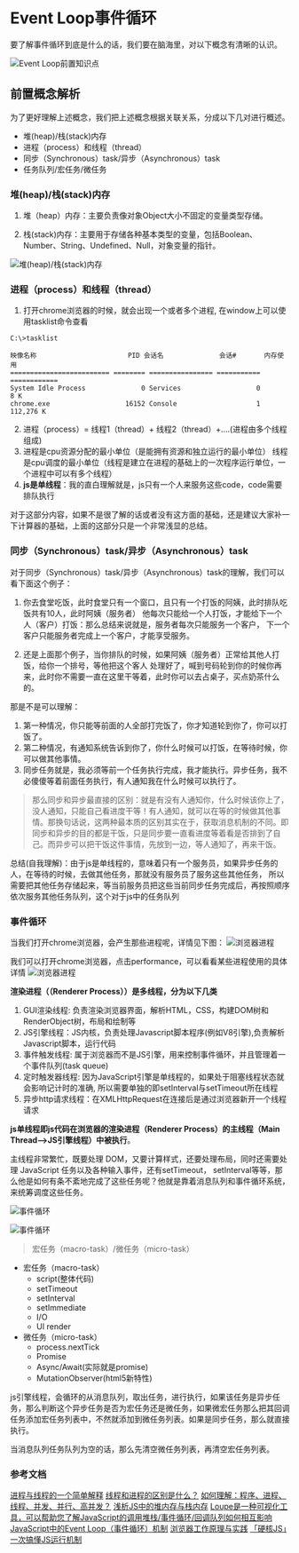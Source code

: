 # Event Loop事件循环

要了解事件循环到底是什么的话，我们要在脑海里，对以下概念有清晰的认识。

![Event Loop前置知识点](../src/event1.png)

## 前置概念解析

为了更好理解上述概念，我们把上述概念根据关联关系，分成以下几对进行概述。

* 堆(heap)/栈(stack)内存
* 进程（process）和线程（thread）
* 同步（Synchronous）task/异步（Asynchronous）task
* 任务队列/宏任务/微任务

### 堆(heap)/栈(stack)内存

1. 堆（heap）内存：主要负责像对象Object大小不固定的变量类型存储。

2. 栈(stack)内存：主要用于存储各种基本类型的变量，包括Boolean、Number、String、Undefined、Null，对象变量的指针。

![堆(heap)/栈(stack)内存](../src/event2.png)


### 进程（process）和线程（thread）

1. 打开chrome浏览器的时候，就会出现一个或者多个进程, 在window上可以使用tasklist命令查看

```
C:\>tasklist

映像名称                       PID 会话名              会话#       内存使用
========================= ======== ================ =========== ============
System Idle Process              0 Services                   0          8 K
chrome.exe                   16152 Console                    1    112,276 K
```

2. 进程（process）= 线程1（thread）+ 线程2（thread）+....(进程由多个线程组成)
3. 进程是cpu资源分配的最小单位（是能拥有资源和独立运行的最小单位）
线程是cpu调度的最小单位（线程是建立在进程的基础上的一次程序运行单位，一个进程中可以有多个线程）
4. **js是单线程**：我的直白理解就是，js只有一个人来服务这些code，code需要排队执行

对于这部分内容，如果不是很了解的话或者没有这方面的基础，还是建议大家补一下计算器的基础，上面的这部分只是一个非常浅显的总结。

### 同步（Synchronous）task/异步（Asynchronous）task

对于同步（Synchronous）task/异步（Asynchronous）task的理解，我们可以看下面这个例子：

1. 你去食堂吃饭，此时食堂只有一个窗口，且只有一个打饭的阿姨，此时排队吃饭共有10人，此时阿姨（服务者）
他每次只能给一个人打饭，才能给下一个人（客户）打饭：那么总结来说就是，服务者每次只能服务一个客户，
下一个客户只能服务者完成上一个客户，才能享受服务。

2. 还是上面那个例子，当你排队的时候，如果阿姨（服务者）正常给其他人打饭，给你一个排号，等他把这个客人
处理好了，喊到号码轮到你的时候你再来，此时你不需要一直在这里干等着，此时你可以去占桌子，买点奶茶什么的。

那是不是可以理解：
1. 第一种情况，你只能等前面的人全部打完饭了，你才知道轮到你了，你可以打饭了。
2. 第二种情况，有通知系统告诉到你了，你什么时候可以打饭，在等待时候，你可以做其他事情。
3. 同步任务就是，我必须等前一个任务执行完成，我才能执行。异步任务，我不必傻傻等着前面任务执行，有人通知我在什么时候可以执行了。

>那么同步和异步最直接的区别：就是有没有人通知你，什么时候该你上了，没人通知，只能自己看进度干等！有人通知，就可以在等的时候做其他事情。那换句话说，这两种最本质的区别其实在于，获取消息机制的不同。即同步和异步的目的都是干饭，只是同步要一直看进度等着看是否排到了自己。而异步可以把干饭这件事情，先放到一边，等人通知了，再来干饭。


总结(自我理解)：由于js是单线程的，意味着只有一个服务员，如果异步任务的人，在等待的时候，去做其他任务，那就没有服务员了服务这些其他任务，
所以需要把其他任务存储起来，等当前服务员把这些当前同步任务完成后，再按照顺序依次服务其他任务队列，这个对于js中的任务队列

### 事件循环

当我们打开chrome浏览器，会产生那些进程呢，详情见下图：
![浏览器进程](../src/event6.png)

我们可以打开chrome浏览器，点击performance，可以看看某些进程使用的具体详情
![浏览器进程](../src/event3.png)

**渲染进程（（Renderer Process））是多线程，分为以下几类**
1. GUI渲染线程: 负责渲染浏览器界面，解析HTML，CSS，构建DOM树和RenderObject树，布局和绘制等
2. JS引擎线程：JS内核，负责处理Javascript脚本程序(例如V8引擎),负责解析Javascript脚本，运行代码
3. 事件触发线程: 属于浏览器而不是JS引擎，用来控制事件循环，并且管理着一个事件队列(task queue)
4. 定时触发器线程: 因为JavaScript引擎是单线程的，如果处于阻塞线程状态就会影响记计时的准确, 所以需要单独的即setInterval与setTimeout所在线程
5. 异步http请求线程：在XMLHttpRequest在连接后是通过浏览器新开一个线程请求

**js单线程即js代码在浏览器的渲染进程（Renderer Process）的主线程（Main Thread-->JS引擎线程）中被执行**。

主线程非常繁忙，既要处理 DOM，又要计算样式，还要处理布局，同时还需要处理 JavaScript 任务以及各种输入事件，还有setTimeout，
setInterval等等，那么他是如何有条不紊地完成了这些任务呢？他就是靠着消息队列和事件循环系统，来统筹调度这些任务。

![事件循环](../src/event4.png)

![事件循环](../src/event7.png)

> 宏任务（macro-task）/微任务（micro-task）

* 宏任务（macro-task）
  * script(整体代码)
  * setTimeout
  * setInterval
  * setImmediate
  * I/O
  * UI render
* 微任务（micro-task）
  * process.nextTick
  * Promise
  * Async/Await(实际就是promise)
  * MutationObserver(html5新特性)


js引擎线程，会循环的从消息队列，取出任务，进行执行，如果该任务是异步任务，那么判断这个异步任务是否为宏任务还是微任务，如果微宏任务那么把其回调任务添加宏任务列表中，不然就添加到微任务列表。如果是同步任务，那么就直接执行。

当消息队列任务队列为空的话，那么先清空微任务列表，再清空宏任务列表。

### 参考文档

[进程与线程的一个简单解释](https://www.ruanyifeng.com/blog/2013/04/processes_and_threads.html)
[线程和进程的区别是什么？](https://www.zhihu.com/question/25532384)
[如何理解：程序、进程、线程、并发、并行、高并发？](https://www.zhihu.com/question/307100151/answer/894486042)
[浅析JS中的堆内存与栈内存](https://www.cnblogs.com/heioray/p/9487093.html)
[Loupe是一种可视化工具，可以帮助您了解JavaScript的调用堆栈/事件循环/回调队列如何相互影响](http://latentflip.com/loupe/)
[JavaScript中的Event Loop（事件循环）机制](https://zhuanlan.zhihu.com/p/145383822)
[浏览器工作原理与实践](https://time.geekbang.org/column/article/132931)
[「硬核JS」一次搞懂JS运行机制](https://juejin.cn/post/6844904050543034376)